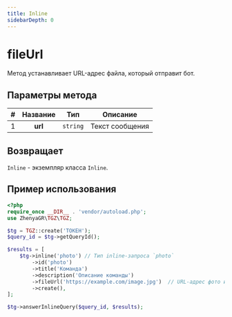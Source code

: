 ```yaml
---
title: Inline
sidebarDepth: 0
---
```


# fileUrl
Метод устанавливает URL-адрес файла, который отправит бот.

## Параметры метода
| # | Название |   Тип    |    Описание     |
|:-:|:--------:|:--------:|:---------------:|
| 1 | **url**  | `string` | Текст сообщения |

## Возвращает
`Inline` - экземпляр класса `Inline`.

## Пример использования
```php
<?php
require_once __DIR__ . 'vendor/autoload.php';
use ZhenyaGR\TGZ\TGZ;

$tg = TGZ::create('ТОКЕН');
$query_id = $tg->getQueryId();

$results = [
    $tg->inline('photo') // Тип inline-запроса `photo`
        ->id('photo')
        ->title('Команда')
        ->description('Описание команды')
        ->fileUrl('https://example.com/image.jpg')  // URL-адрес фото или прочего файла
        ->create(),
];

$tg->answerInlineQuery($query_id, $results);
```